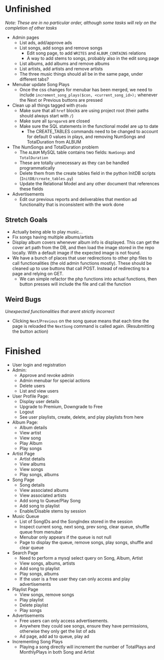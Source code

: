 # Unfinished
*Note: These are in no particular order, although some tasks will rely on the completion of other tasks*
 - Admin pages
    - List ads, add/approve ads
    - List songs, add songs and remove songs
        - Edit song page, to add `WRITES` and `ALBUM_CONTAINS` relations
        - A way to add stems to songs, probably also in the edit song page
    - List albums, add albums and remove albums
    - List artists, add artists and remove artists
    - The three music things should all be in the same page, under different tabs?
 - Menubar update Song Plays
    - Once the css changes for menubar has been merged, we need to include `increment_song_plays($con, <current_song_id>);` whenever the Next or Previous buttons are pressed
 - Clean up all things tagged with `@todo`
    - Make sure that all `href` blocks are using project root (their paths should always start with `/`)
    - Make sure all `$prepare`s are closed
    - Make sure the SQL statements in the functional model are up to date
       - The CREATE_TABLES commands need to be changed to account for default 0 values in plays, and removing NumSongs and TotalDuration from ALBUM
 - The NumSongs and TotalDuration problem
    - The `ALBUM` MySQL table contains two fields: `NumSongs` and `TotalDuration`
    - These are totally unnecessary as they can be handled programmatically
    - Delete them from the create tables field in the python InitDB scripts (`InitDB/create_tables.py`)
    - Update the Relational Model and any other document that references these fields
 - Advertisements
    - Edit our previous reports and deliverables that mention ad functionality that is inconsistent with the work done

## Stretch Goals
 - Actually being able to play music...
 - Fix songs having multiple albums/artists
 - Display album covers whenever album info is displayed. This can get the cover art path from the DB, and then load the image stored in the repo locally. With a default image if the expected image is not found.
 - We have a bunch of places that user redirections to other php files to call functionalities (the old admin functions mostly). These should be cleaned up to use buttons that call POST. Instead of redirecting to a page and relying on GET.
    - We can simple refactor the php functions into actual functions, then button presses will include the file and call the function

## Weird Bugs
*Unexpected functionalities that arent strictly incorrect*
 - Clicking `Next`/`Previous` on the song queue means that each time the page is reloaded the `NextSong` command is called again. (Resubmitting the button action)

# Finished
 - User login and registration
 - Admin:
    - Approve and revoke admin
    - Admin menubar for special actions
    - Delete users
    - List and view users
 - User Profile Page:
    - Display user details
    - Upgrade to Premium, Downgrade to Free
    - Logout
    - See user playlists, create, delete, and play playlists from here
 - Album Page:
    - Album details
    - View artist
    - View song
    - Play Album
    - Play songs
 - Artist Page
    - Artist details
    - View albums
    - View songs
    - Play songs, albums
 - Song Page
    - Song details
    - View associated albums
    - View associated artists
    - Add song to Queue/Play Song
    - Add song to playlist
    - Enable/Disable stems by session
 - Music Queue
    - List of SongIDs and the SongIndex stored in the session
    - Inspect current song, next song, prev song, clear queue, shuffle queue from menubar
    - Menubar only appears if the queue is not null
    - Page to display the queue, remove songs, play songs, shuffle and clear queue
 - Search Page
    - Need to perform a mysql select query on Song, Album, Artist
    - View songs, albums, artists
    - Add song to playlist
    - Play songs, albums
    - If the user is a free user they can only access and play advertisements
 - Playlist Page
    - View songs, remove songs
    - Play playlist
    - Delete playlist
    - Play songs
 - Advertisements
    - Free users can only access advertisements.
    - Anywhere they could see songs, ensure they have permissions, otherwise they only get the list of ads
    - Ad page, add ad to queue, play ad
 - Incrementing Song Plays
    - Playing a song directly will increment the number of TotalPlays and MonthlyPlays in both Song and Artist
